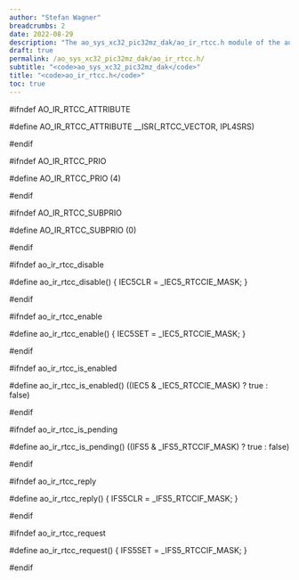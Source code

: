 ```yaml
---
author: "Stefan Wagner"
breadcrumbs: 2
date: 2022-08-29
description: "The ao_sys_xc32_pic32mz_dak/ao_ir_rtcc.h module of the ao real-time operating system."
draft: true
permalink: /ao_sys_xc32_pic32mz_dak/ao_ir_rtcc.h/ 
subtitle: "<code>ao_sys_xc32_pic32mz_dak</code>"
title: "<code>ao_ir_rtcc.h</code>"
toc: true
---
```


#ifndef AO_IR_RTCC_ATTRIBUTE

#define AO_IR_RTCC_ATTRIBUTE        __ISR(_RTCC_VECTOR, IPL4SRS)

#endif

#ifndef AO_IR_RTCC_PRIO

#define AO_IR_RTCC_PRIO             (4)

#endif

#ifndef AO_IR_RTCC_SUBPRIO

#define AO_IR_RTCC_SUBPRIO          (0)

#endif

#ifndef ao_ir_rtcc_disable

#define ao_ir_rtcc_disable()        { IEC5CLR = _IEC5_RTCCIE_MASK; }

#endif

#ifndef ao_ir_rtcc_enable

#define ao_ir_rtcc_enable()         { IEC5SET = _IEC5_RTCCIE_MASK; }

#endif

#ifndef ao_ir_rtcc_is_enabled

#define ao_ir_rtcc_is_enabled()     ((IEC5 & _IEC5_RTCCIE_MASK) ? true : false)

#endif

#ifndef ao_ir_rtcc_is_pending

#define ao_ir_rtcc_is_pending()     ((IFS5 & _IFS5_RTCCIF_MASK) ? true : false)

#endif

#ifndef ao_ir_rtcc_reply

#define ao_ir_rtcc_reply()          { IFS5CLR = _IFS5_RTCCIF_MASK; }

#endif

#ifndef ao_ir_rtcc_request

#define ao_ir_rtcc_request()        { IFS5SET = _IFS5_RTCCIF_MASK; }

#endif

